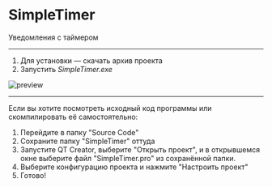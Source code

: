 # SimpleTimer
Уведомления с таймером
***
1. Для установки — скачать архив проекта
2. Запустить *SimpleTimer.exe*

![preview](https://i.imgur.com/d7mbJho.png)
***

Если вы хотите посмотреть исходный код программы или скомпилировать её самостоятельно:

1. Перейдите в папку "Source Code"
2. Сохраните папку "SimpleTimer" оттуда
3. Запустите QT Creator, выберите "Открыть проект", и в открывшемся окне выберите файл "SimpleTimer.pro" из сохранённой папки.
4. Выберите конфигурацию проекта и нажмите "Настроить проект"
5. Готово!